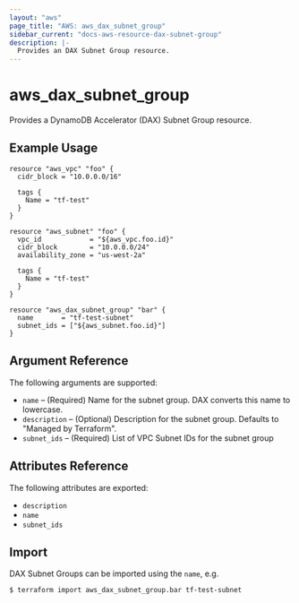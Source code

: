 ```yaml
---
layout: "aws"
page_title: "AWS: aws_dax_subnet_group"
sidebar_current: "docs-aws-resource-dax-subnet-group"
description: |-
  Provides an DAX Subnet Group resource.
---
```


# aws\_dax\_subnet\_group

Provides a DynamoDB Accelerator (DAX) Subnet Group resource.

## Example Usage

```hcl
resource "aws_vpc" "foo" {
  cidr_block = "10.0.0.0/16"

  tags {
    Name = "tf-test"
  }
}

resource "aws_subnet" "foo" {
  vpc_id            = "${aws_vpc.foo.id}"
  cidr_block        = "10.0.0.0/24"
  availability_zone = "us-west-2a"

  tags {
    Name = "tf-test"
  }
}

resource "aws_dax_subnet_group" "bar" {
  name       = "tf-test-subnet"
  subnet_ids = ["${aws_subnet.foo.id}"]
}
```

## Argument Reference

The following arguments are supported:

* `name` – (Required) Name for the subnet group. DAX converts this name to lowercase.
* `description` – (Optional) Description for the subnet group. Defaults to "Managed by Terraform".
* `subnet_ids` – (Required) List of VPC Subnet IDs for the subnet group

## Attributes Reference

The following attributes are exported:

* `description`
* `name`
* `subnet_ids`

## Import

DAX Subnet Groups can be imported using the `name`, e.g.

```
$ terraform import aws_dax_subnet_group.bar tf-test-subnet
```